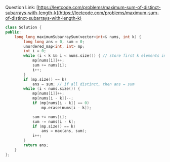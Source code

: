 Question Link: [https://leetcode.com/problems/maximum-sum-of-distinct-subarrays-with-length-k](https://leetcode.com/problems/maximum-sum-of-distinct-subarrays-with-length-k)

```cpp
class Solution {
public:
    long long maximumSubarraySum(vector<int>& nums, int k) {
        long long ans = 0, sum = 0;
        unordered_map<int, int> mp;
        int i = 0;
        while (i < k && i < nums.size()) { // store first k elements in the map
            mp[nums[i]]++;
            sum += nums[i];
            i++;
        }
        if (mp.size() == k)
            ans = sum; // if all distinct, then ans = sum
        while (i < nums.size()) {
            mp[nums[i]]++;
            mp[nums[i - k]]--;
            if (mp[nums[i - k]] == 0)
                mp.erase(nums[i - k]);

            sum += nums[i];
            sum -= nums[i - k];
            if (mp.size() == k)
                ans = max(ans, sum);
            i++;
        }
        return ans;
    }
};
```
